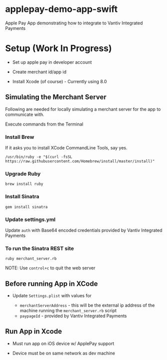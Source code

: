 # applepay-demo-app-swift

Apple Pay App demonstrating how to integrate to Vantiv Integrated Payments

# Setup (Work In Progress)

* Set up apple pay in developer account

* Create merchant id/app id

* Install Xcode (of course) - Currently using 8.0

## Simulating the Merchant Server

Following are needed for locally simulating a merchant server for the app to communicate with.

Execute commands from the Terminal

### Install Brew

If it asks you to install XCode CommandLine Tools, say yes.

`/usr/bin/ruby -e "$(curl -fsSL https://raw.githubusercontent.com/Homebrew/install/master/install)"`

### Upgrade Ruby

`brew install ruby`

### Install Sinatra

`gem install sinatra`

### Update settings.yml

Update `auth` with Base64 encoded credentials provided by Vantiv Integrated Payments

### To run the Sinatra REST site

`ruby merchant_server.rb`

NOTE: Use `control+c` to quit the web server

## Before running App in XCode

* Update `Settings.plist` with values for

  * `merchantServerAddress` - this will be the external ip address of the machine running the `merchant_server.rb` script
  * `paypageId` - provided by Vantiv Integrated Payments

## Run App in Xcode

* Must run app on iOS device w/ ApplePay support

* Device must be on same network as dev machine
